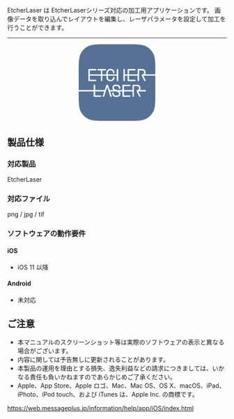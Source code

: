 EtcherLaser は EtcherLaserシリーズ対応の加工用アプリケーションです。
画像データを取り込んでレイアウトを編集し、レーザパラメータを設定して加工を行うことができます。

---

<p align="center">
<img alt="SmartScreen" src="./images/about/app_icon.png" style="width:35%">
</p>

## 製品仕様
### 対応製品
EtcherLaser

### 対応ファイル
png / jpg / tif

### ソフトウェアの動作要件
#### iOS
- iOS 11 以降

#### Android
- 未対応

## ご注意
- 本マニュアルのスクリーンショット等は実際のソフトウェアの表示と異なる場合がございます。
- 内容に関しては予告無しに更新されることがあります。
- 本製品の運用を理由とする損失、逸失利益などの請求につきましては、いかなる責任も負いかねますのであらかじめご了承ください。
- Apple、App Store、Apple ロゴ、Mac、Mac OS、OS X、macOS、iPad、iPhoto、iPod touch、および iTunes は、Apple Inc. の商標です。


https://web.messageplus.jp/information/help/app/iOS/index.html
